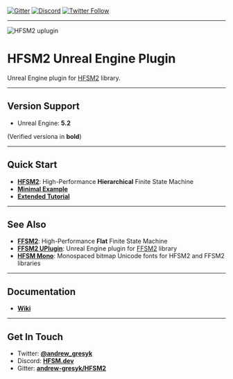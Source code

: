 [![Gitter](https://badges.gitter.im/andrew-gresyk/HFSM2.svg)](https://gitter.im/andrew-gresyk/HFSM2)
[![Discord](https://img.shields.io/discord/755015945269018695.svg?label=&logo=discord&logoColor=ffffff&color=7389D8&labelColor=6A7EC2)](https://discord.gg/v4t3tzh)
[![Twitter Follow](https://img.shields.io/twitter/follow/andrew_gresyk?style=social)](https://www.twitter.com/andrew_gresyk)

---

![HFSM2 uplugin](assets/logos/hfsm2-logo-large.png)

# HFSM2 Unreal Engine Plugin

Unreal Engine plugin for [HFSM2](https://hfsm.dev) library.

---

## Version Support

- Unreal Engine: **5.2**

(Verified versiona in **bold**)

---

## Quick Start

- **[HFSM2](https://hfsm.dev)**: High-Performance **Hierarchical** Finite State Machine
- **[Minimal Example](https://github.com/andrew-gresyk/HFSM2/wiki/Overview-Minimal-Example)**
- **[Extended Tutorial](https://github.com/andrew-gresyk/HFSM2/wiki/Overview-Extended-Tutorial)**

---

## See Also

- **[FFSM2](https://flat.hfsm.dev)**: High-Performance **Flat** Finite State Machine
- **[FFSM2 UPlugin](https://github.com/andrew-gresyk/FFSM2-uplugin)**: Unreal Engine plugin for [FFSM2](https://flat.hfsm.dev) library
- **[HFSM Mono](https://font.hfsm.dev/)**: Monospaced bitmap Unicode fonts for HFSM2 and FFSM2 libraries

---

## Documentation

- **[Wiki](https://github.com/andrew-gresyk/HFSM2/wiki)**

---

## Get In Touch

- Twitter: **[@andrew_gresyk](https://www.twitter.com/andrew_gresyk)**
- Discord: **[HFSM.dev](https://discord.gg/v4t3tzh)**
- Gitter: **[andrew-gresyk/HFSM2](https://gitter.im/andrew-gresyk/HFSM2)**
